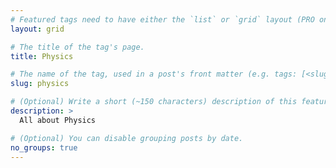 ```yaml
---
# Featured tags need to have either the `list` or `grid` layout (PRO only).
layout: grid

# The title of the tag's page.
title: Physics

# The name of the tag, used in a post's front matter (e.g. tags: [<slug>]).
slug: physics

# (Optional) Write a short (~150 characters) description of this featured tag.
description: >
  All about Physics

# (Optional) You can disable grouping posts by date.
no_groups: true
---
```

